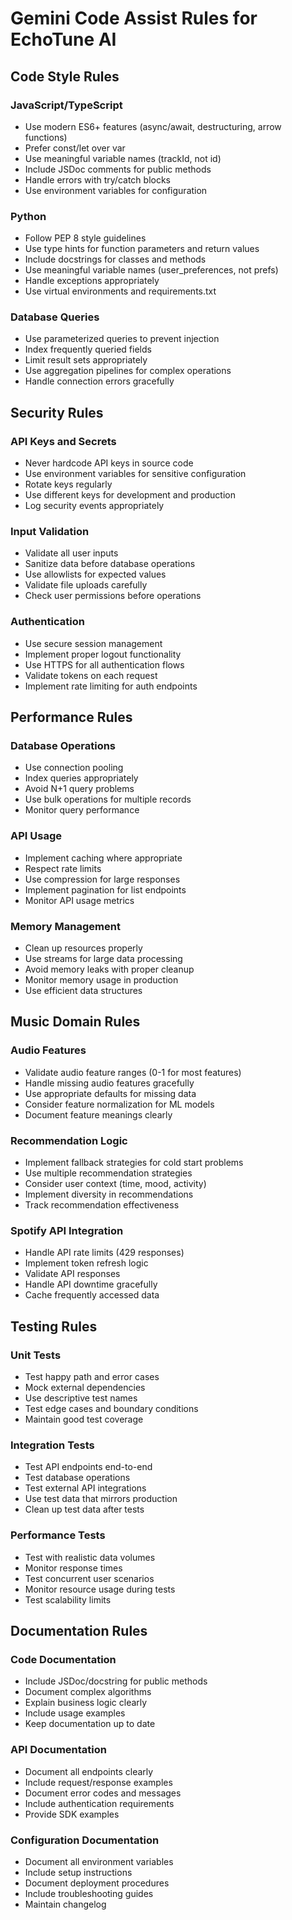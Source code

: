 # Gemini Code Assist Rules for EchoTune AI

## Code Style Rules

### JavaScript/TypeScript
- Use modern ES6+ features (async/await, destructuring, arrow functions)
- Prefer const/let over var
- Use meaningful variable names (trackId, not id)
- Include JSDoc comments for public methods
- Handle errors with try/catch blocks
- Use environment variables for configuration

### Python
- Follow PEP 8 style guidelines
- Use type hints for function parameters and return values
- Include docstrings for classes and methods
- Use meaningful variable names (user_preferences, not prefs)
- Handle exceptions appropriately
- Use virtual environments and requirements.txt

### Database Queries
- Use parameterized queries to prevent injection
- Index frequently queried fields
- Limit result sets appropriately
- Use aggregation pipelines for complex operations
- Handle connection errors gracefully

## Security Rules

### API Keys and Secrets
- Never hardcode API keys in source code
- Use environment variables for sensitive configuration
- Rotate keys regularly
- Use different keys for development and production
- Log security events appropriately

### Input Validation
- Validate all user inputs
- Sanitize data before database operations
- Use allowlists for expected values
- Validate file uploads carefully
- Check user permissions before operations

### Authentication
- Use secure session management
- Implement proper logout functionality
- Use HTTPS for all authentication flows
- Validate tokens on each request
- Implement rate limiting for auth endpoints

## Performance Rules

### Database Operations
- Use connection pooling
- Index queries appropriately
- Avoid N+1 query problems
- Use bulk operations for multiple records
- Monitor query performance

### API Usage
- Implement caching where appropriate
- Respect rate limits
- Use compression for large responses
- Implement pagination for list endpoints
- Monitor API usage metrics

### Memory Management
- Clean up resources properly
- Use streams for large data processing
- Avoid memory leaks with proper cleanup
- Monitor memory usage in production
- Use efficient data structures

## Music Domain Rules

### Audio Features
- Validate audio feature ranges (0-1 for most features)
- Handle missing audio features gracefully
- Use appropriate defaults for missing data
- Consider feature normalization for ML models
- Document feature meanings clearly

### Recommendation Logic
- Implement fallback strategies for cold start problems
- Use multiple recommendation strategies
- Consider user context (time, mood, activity)
- Implement diversity in recommendations
- Track recommendation effectiveness

### Spotify API Integration
- Handle API rate limits (429 responses)
- Implement token refresh logic
- Validate API responses
- Handle API downtime gracefully
- Cache frequently accessed data

## Testing Rules

### Unit Tests
- Test happy path and error cases
- Mock external dependencies
- Use descriptive test names
- Test edge cases and boundary conditions
- Maintain good test coverage

### Integration Tests
- Test API endpoints end-to-end
- Test database operations
- Test external API integrations
- Use test data that mirrors production
- Clean up test data after tests

### Performance Tests
- Test with realistic data volumes
- Monitor response times
- Test concurrent user scenarios
- Monitor resource usage during tests
- Test scalability limits

## Documentation Rules

### Code Documentation
- Include JSDoc/docstring for public methods
- Document complex algorithms
- Explain business logic clearly
- Include usage examples
- Keep documentation up to date

### API Documentation
- Document all endpoints clearly
- Include request/response examples
- Document error codes and messages
- Include authentication requirements
- Provide SDK examples

### Configuration Documentation
- Document all environment variables
- Include setup instructions
- Document deployment procedures
- Include troubleshooting guides
- Maintain changelog